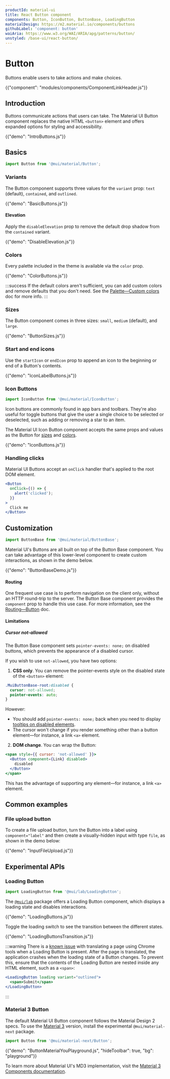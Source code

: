 ```yaml
---
productId: material-ui
title: React Button component
components: Button, IconButton, ButtonBase, LoadingButton
materialDesign: https://m2.material.io/components/buttons
githubLabel: 'component: button'
waiAria: https://www.w3.org/WAI/ARIA/apg/patterns/button/
unstyled: /base-ui/react-button/
---
```


# Button

<p class="description">Buttons enable users to take actions and make choices.</p>

{{"component": "modules/components/ComponentLinkHeader.js"}}

## Introduction

Buttons communicate actions that users can take.
The Material UI Button component replaces the native HTML `<button>` element and offers expanded options for styling and accessibility.

{{"demo": "IntroButtons.js"}}

## Basics

```jsx
import Button from '@mui/material/Button';
```

### Variants

The Button component supports three values for the `variant` prop: `text` (default), `contained`, and `outlined`.

{{"demo": "BasicButtons.js"}}

#### Elevation

Apply the `disableElevation` prop to remove the default drop shadow from the `contained` variant.

{{"demo": "DisableElevation.js"}}

### Colors

Every palette included in the theme is available via the `color` prop.

{{"demo": "ColorButtons.js"}}

:::success
If the default colors aren't sufficient, you can add custom colors and remove defaults that you don't need.
See the [Palette—Custom colors](/material-ui/customization/palette/#custom-colors) doc for more info.
:::

### Sizes

The Button component comes in three sizes: `small`, `medium` (default), and `large`.

{{"demo": "ButtonSizes.js"}}

### Start and end icons

Use the `startIcon` or `endIcon` prop to append an icon to the beginning or end of a Button's contents.

{{"demo": "IconLabelButtons.js"}}

### Icon Buttons

```jsx
import IconButton from '@mui/material/IconButton';
```

Icon buttons are commonly found in app bars and toolbars.
They're also useful for toggle buttons that give the user a single choice to be selected or deselected, such as adding or removing a star to an item.

The Material UI Icon Button component accepts the same props and values as the Button for [sizes](#sizes) and [colors](#colors).

{{"demo": "IconButtons.js"}}

### Handling clicks

Material UI Buttons accept an `onClick` handler that's applied to the root DOM element.

```jsx
<Button
  onClick={() => {
    alert('clicked');
  }}
>
  Click me
</Button>
```

## Customization

```jsx
import ButtonBase from '@mui/material/ButtonBase';
```

Material UI's Buttons are all built on top of the Button Base component.
You can take advantage of this lower-level component to create custom interactions, as shown in the demo below.

{{"demo": "ButtonBaseDemo.js"}}

#### Routing

One frequent use case is to perform navigation on the client only, without an HTTP round-trip to the server.
The Button Base component provides the `component` prop to handle this use case.
For more information, see the [Routing—Button](/material-ui/guides/routing/#button) doc.

#### Limitations

##### Cursor not-allowed

The Button Base component sets `pointer-events: none;` on disabled buttons, which prevents the appearance of a disabled cursor.

If you wish to use `not-allowed`, you have two options:

1. **CSS only**. You can remove the pointer-events style on the disabled state of the `<button>` element:

```css
.MuiButtonBase-root:disabled {
  cursor: not-allowed;
  pointer-events: auto;
}
```

However:

- You should add `pointer-events: none;` back when you need to display [tooltips on disabled elements](/material-ui/react-tooltip/#disabled-elements).
- The cursor won't change if you render something other than a button element—for instance, a link `<a>` element.

2. **DOM change**. You can wrap the Button:

```jsx
<span style={{ cursor: 'not-allowed' }}>
  <Button component={Link} disabled>
    disabled
  </Button>
</span>
```

This has the advantage of supporting any element—for instance, a link `<a>` element.

## Common examples

### File upload button

To create a file upload button, turn the Button into a label using `component="label"` and then create a visually-hidden input with type `file`, as shown in the demo below:

{{"demo": "InputFileUpload.js"}}

## Experimental APIs

### Loading Button

```jsx
import LoadingButton from '@mui/lab/LoadingButton';
```

The [`@mui/lab`](/material-ui/about-the-lab/) package offers a Loading Button component, which displays a loading state and disables interactions.

{{"demo": "LoadingButtons.js"}}

Toggle the loading switch to see the transition between the different states.

{{"demo": "LoadingButtonsTransition.js"}}

:::warning
There is a [known issue](https://github.com/mui/material-ui/issues/27853) with translating a page using Chrome tools when a Loading Button is present.
After the page is translated, the application crashes when the loading state of a Button changes.
To prevent this, ensure that the contents of the Loading Button are nested inside any HTML element, such as a `<span>`:

```jsx
<LoadingButton loading variant="outlined">
  <span>Submit</span>
</LoadingButton>
```

:::

### Material 3 Button

The default Material UI Button component follows the Material Design 2 specs.
To use the [Material 3](https://m3.material.io/) version, install the experimental `@mui/material-next` package.

```js
import Button from '@mui/material-next/Button';
```

{{"demo": "ButtonMaterialYouPlayground.js", "hideToolbar": true, "bg": "playground"}}

To learn more about Material UI's MD3 implementation, visit the [Material 3 Components documentation](/material-ui/guides/material-3-components/).

